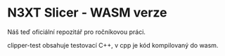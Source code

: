 # N3XT Slicer -  WASM verze 

Náš teď oficiální repozitář pro ročníkovou práci.

clipper-test obsahuje testovací C++, v cpp je kód kompilovaný do wasm. 